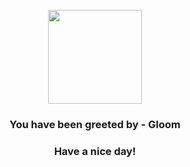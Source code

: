 <p align="center">
    <img src="https://raw.githubusercontent.com/PokeAPI/sprites/master/sprites/pokemon/44.png" width="150" height="150">
</p>
<h3 align="center">You have been greeted by - <b>Gloom</b></h3>
<h3 align="center">Have a nice day!</h3>

